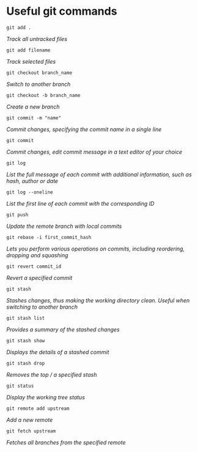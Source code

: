 # Useful git commands

```
git add .
```
_Track all untracked files_

```
git add filename
```
_Track selected files_

```
git checkout branch_name
```
_Switch to another branch_

```
git checkout -b branch_name
```
_Create a new branch_

```
git commit -m "name"
```
_Commit changes, specifying the commit name in a single line_

```
git commit
```
_Commit changes, edit commit message in a text editor of your choice_

```
git log
```
_List the full message of each commit with additional information, such as hash, author or date_

```
git log --oneline
```
_List the first line of each commit with the corresponding ID_

```
git push
```
_Update the remote branch with local commits_

```
git rebase -i first_commit_hash
```
_Lets you perform various operations on commits, including reordering, dropping and squashing_

```
git revert commit_id
```
_Revert a specified commit_

```
git stash
```
_Stashes changes, thus making the working directory clean. Useful when switching to another branch_

```
git stash list
```
_Provides a summary of the stashed changes_

```
git stash show
```
_Displays the details of a stashed commit_

```
git stash drop
```
_Removes the top / a specified stash_

```
git status
```
_Display the working tree status_

```
git remote add upstream
```
_Add a new remote_

```
git fetch upstream
```
_Fetches all branches from the specified remote_